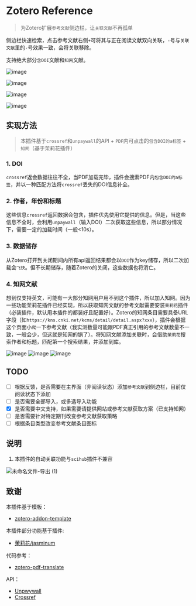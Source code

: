 # Zotero Reference
> 为Zotero扩展`参考文献`侧边栏，让`关联文献`不再孤单

侧边栏快速检索，点击参考文献右侧`+`可将其与正在阅读文献双向关联，`-`号与`关联文献`里的`-`号效果一致，会将关联移除。

支持绝大部分`含DOI`文献和`知网`文献。

![image](https://user-images.githubusercontent.com/51939531/207201084-f23bab21-3c9a-49d6-98dd-0f3ba694fedb.png)

![image](https://user-images.githubusercontent.com/51939531/207201099-c0c34b05-7e0c-42b8-941d-48fcb697d6c9.png)

![image](https://user-images.githubusercontent.com/51939531/207207254-30127076-efa1-44e5-8898-dcf4e0ecc672.png)

![image](https://user-images.githubusercontent.com/51939531/207079897-740896a7-5ebe-4aba-b857-5e94d715ba91.png)


## 实现方法
> 本插件基于`crossref`和`unpaywall`的API + `PDF`内可点击的`包含DOI的a标签` + `知网`（基于茉莉花插件）

### 1. DOI
`crossref`返会数据往往不全，当PDF加载完毕，插件会搜索PDF内`包含DOI的a标签`，并以一种匹配方法将`crossref`丢失的DOI信息补全。
### 2. 作者，年份和标题
这些信息`crossref`返回数据会包含，插件优先使用它提供的信息。但是，当这些信息不全时，会利用`unpaywall`（输入DOI）二次获取这些信息，所以部分情况下，需要一定的加载时间（一般<10s）。
### 3. 数据储存
从Zotero打开到关闭期间内所有api返回结果都会以`DOI`作为key储存，所以二次加载会`飞快`。但不长期储存，随着Zotero的关闭，这些数据也将消亡。
### 4. 知网文献
想到仅支持英文，可能有一大部分知网用户用不到这个插件，所以加入知网。因为一些功能茉莉花插件已经实现，所以获取知网文献的参考文献需要安装`茉莉花`插件（必装插件，默认用本插件的都装好且配置好）。Zotero的知网条目需要具备URL字段（如`https://kns.cnki.net/kcms/detail/detail.aspx?xxx`），插件会根据这个页面小`爬`一下参考文献（我实测数量可能跟PDF真正引用的参考文献数量不一致，一般会少，但这就是知网的锅了）。将知网文献添加关联时，会借助`茉莉花`搜索作者和标题，匹配第一个搜索结果，并添加到库。

![image](https://user-images.githubusercontent.com/51939531/207233841-230e323f-d3d6-40b1-997f-271d7806d173.png)
![image](https://user-images.githubusercontent.com/51939531/207233859-ea82a266-5253-45c1-9e52-9cb4b5f86ce9.png)
![image](https://user-images.githubusercontent.com/51939531/207233912-46f13bc4-bc3d-41e7-80d5-482d88ef4bb7.png)

## TODO
- [ ] 根据反馈，是否需要在主界面（非阅读状态）添加`参考文献`到侧边栏，目前仅阅读状态下添加
- [ ] 是否需要全部导入，或多选导入功能
- [x] 是否需要中文支持，如果需要请提供网站或参考文献获取方案（已支持知网）
- [ ] 是否需要针对特定期刊改变参考文献获取策略
- [ ] 根据条目类型改变参考文献条目图标

## 说明

1. 本插件的自动关联功能与`scihub`插件不兼容

![未命名文件-导出 (1)](https://user-images.githubusercontent.com/51939531/207202729-8ddf88db-287d-46b1-a124-fa69385c0e0e.png)


## 致谢

本插件基于模板：

- [zotero-addon-template](https://github.com/windingwind/zotero-addon-template)

本插件部分功能基于插件:

- [茉莉花/jasminum](https://github.com/l0o0/jasminum)

代码参考：

- [zotero-pdf-translate](https://github.com/windingwind/zotero-pdf-translate)

API：
- [Unpwywall](https://api.unpaywall.org/)
- [Crossref](https://github.com/fabiobatalha/crossrefapi)
